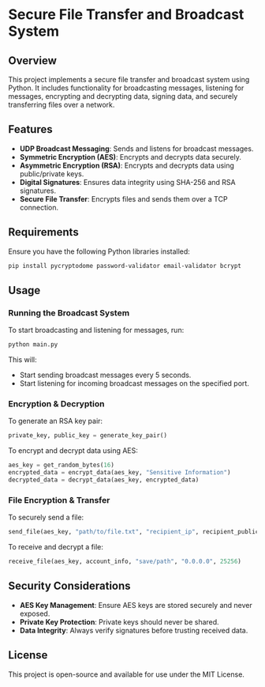 # Secure File Transfer and Broadcast System

## Overview
This project implements a secure file transfer and broadcast system using Python. It includes functionality for broadcasting messages, listening for messages, encrypting and decrypting data, signing data, and securely transferring files over a network.

## Features
- **UDP Broadcast Messaging**: Sends and listens for broadcast messages.
- **Symmetric Encryption (AES)**: Encrypts and decrypts data securely.
- **Asymmetric Encryption (RSA)**: Encrypts and decrypts data using public/private keys.
- **Digital Signatures**: Ensures data integrity using SHA-256 and RSA signatures.
- **Secure File Transfer**: Encrypts files and sends them over a TCP connection.

## Requirements
Ensure you have the following Python libraries installed:

```sh
pip install pycryptodome password-validator email-validator bcrypt
```

## Usage

### Running the Broadcast System
To start broadcasting and listening for messages, run:

```sh
python main.py
```

This will:
- Start sending broadcast messages every 5 seconds.
- Start listening for incoming broadcast messages on the specified port.

### Encryption & Decryption
To generate an RSA key pair:

```python
private_key, public_key = generate_key_pair()
```

To encrypt and decrypt data using AES:

```python
aes_key = get_random_bytes(16)
encrypted_data = encrypt_data(aes_key, "Sensitive Information")
decrypted_data = decrypt_data(aes_key, encrypted_data)
```

### File Encryption & Transfer
To securely send a file:

```python
send_file(aes_key, "path/to/file.txt", "recipient_ip", recipient_public_key, account_info)
```

To receive and decrypt a file:

```python
receive_file(aes_key, account_info, "save/path", "0.0.0.0", 25256)
```

## Security Considerations
- **AES Key Management**: Ensure AES keys are stored securely and never exposed.
- **Private Key Protection**: Private keys should never be shared.
- **Data Integrity**: Always verify signatures before trusting received data.

## License
This project is open-source and available for use under the MIT License.